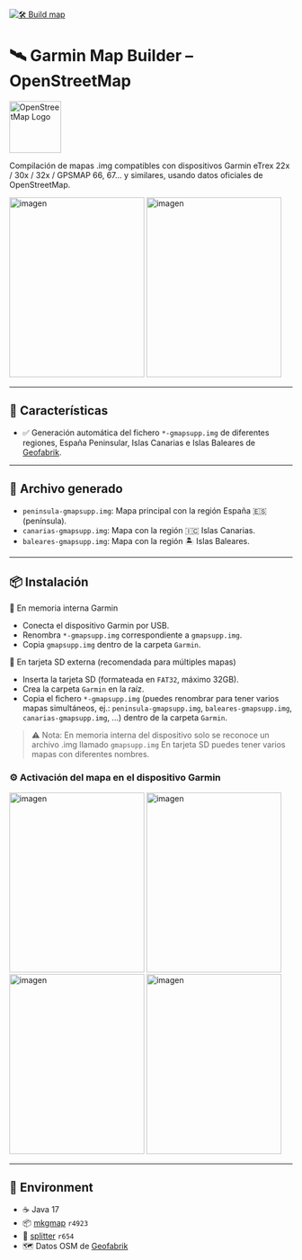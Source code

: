 [![🛠️ Build map](https://github.com/azagramac/OSMforGarmin/actions/workflows/workflow-spain.yaml/badge.svg)](https://github.com/azagramac/OSMforGarmin/actions/workflows/workflow-spain.yaml)

# 🛰️ Garmin Map Builder – OpenStreetMap
<a href="https://wiki.openstreetmap.org/wiki/Mkgmap" target="_blank" rel="noopener noreferrer"> <img width="92" height="92" alt="OpenStreetMap Logo" src="https://upload.wikimedia.org/wikipedia/commons/thumb/b/b0/Openstreetmap_logo.svg/100px-Openstreetmap_logo.svg.png" /> </a>

Compilación de mapas .img compatibles con dispositivos Garmin eTrex 22x / 30x / 32x / GPSMAP 66, 67... y similares, usando datos oficiales de OpenStreetMap.

<img width="240" height="320" alt="imagen" src="https://github.com/user-attachments/assets/8e6c5f65-7af5-4761-9f2b-76638043a326" />
<img width="240" height="320" alt="imagen" src="https://github.com/user-attachments/assets/11b08321-67a4-4b25-99c5-adb66d5c7622" />


---

## 🚀 Características

- ✅ Generación automática del fichero `*-gmapsupp.img` de diferentes regiones, España Peninsular, Islas Canarias e Islas Baleares de [Geofabrik](https://download.geofabrik.de/europe/spain.html).

---

## 📂 Archivo generado

- `peninsula-gmapsupp.img`: Mapa principal con la región España 🇪🇸 (península).
- `canarias-gmapsupp.img`: Mapa con la región 🇮🇨 Islas Canarias.
- `baleares-gmapsupp.img`: Mapa con la región 🏝️ Islas Baleares.

---

## 📦 Instalación
💽 En memoria interna Garmin

- Conecta el dispositivo Garmin por USB.
- Renombra `*-gmapsupp.img` correspondiente a `gmapsupp.img`.
- Copia `gmapsupp.img` dentro de la carpeta `Garmin`.

💾 En tarjeta SD externa (recomendada para múltiples mapas)

- Inserta la tarjeta SD (formateada en `FAT32`, máximo 32GB).
- Crea la carpeta `Garmin` en la raíz.
- Copia el fichero `*-gmapsupp.img` (puedes renombrar para tener varios mapas simultáneos, ej.: `peninsula-gmapsupp.img`, `baleares-gmapsupp.img`, `canarias-gmapsupp.img`, ...) dentro de la carpeta `Garmin`.

> ⚠️ Nota: En memoria interna del dispositivo solo se reconoce un archivo .img llamado `gmapsupp.img`
> En tarjeta SD puedes tener varios mapas con diferentes nombres.

### ⚙️ Activación del mapa en el dispositivo Garmin
<img width="240" height="320" alt="imagen" src="https://github.com/user-attachments/assets/0e9a8318-0652-4c84-ad09-519cead889cb" />
<img width="240" height="320" alt="imagen" src="https://github.com/user-attachments/assets/6fd81662-9777-4603-9a51-740d966a42c5" />
<img width="240" height="320" alt="imagen" src="https://github.com/user-attachments/assets/3cff965a-d91c-4911-8cd9-39505259977a" />
<img width="240" height="320" alt="imagen" src="https://github.com/user-attachments/assets/c599c9b7-cb08-4377-91f6-a8bb467472e3" />

---

## 🧪 Environment

- ☕ Java 17
- 📦 [mkgmap](https://www.mkgmap.org.uk/download/mkgmap.html) `r4923`
- 🔀 [splitter](https://www.mkgmap.org.uk/download/splitter.html) `r654`
- 🗺️ Datos OSM de [Geofabrik](https://download.geofabrik.de/)
